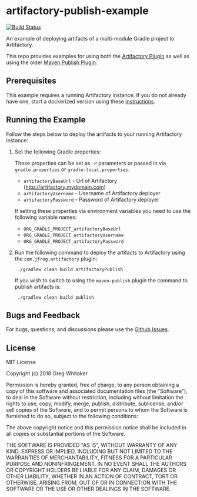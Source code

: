 # artifactory-publish-example
[![Build Status](https://travis-ci.org/gregwhitaker/artifactory-publish-example.svg?branch=master)](https://travis-ci.org/gregwhitaker/artifactory-publish-example)

An example of deploying artifacts of a multi-module Gradle project to Artifactory.

This repo provides examples for using both the [Artifactory Plugin](https://www.jfrog.com/confluence/display/RTF/Gradle+Artifactory+Plugin) as well as using the older
[Maven Publish Plugin](https://docs.gradle.org/current/userguide/publishing_maven.html).

## Prerequisites
This example requires a running Artifactory instance. If you do not already have one, start a dockerized version using these [instructions](https://www.jfrog.com/confluence/display/RTF/Installing+with+Docker).

## Running the Example
Follow the steps below to deploy the artifacts to your running Artifactory instance:

1. Set the following Gradle properties:

    These properties can be set as `-P` parameters or passed in via `gradle.properties` or `gradle-local.properties`.
    
    * `artifactoryBaseUrl` - Url of Artifactory (http://artifactory.mydomain.com)
    * `artifactoryUsername` - Username of Artifactory deployer
    * `artifactoryPassword` - Password of Artifactory deployer
    
    If setting these properties via environment variables you need to use the following variable names:
    
    * `ORG_GRADLE_PROJECT_artifactoryBaseUrl`
    * `ORG_GRADLE_PROJECT_artifactoryUsername`
    * `ORG_GRADLE_PROJECT_artifactoryPassword`
    
2. Run the following command to deploy the artifacts to Artifactory using the `com.jfrog.artifactory` plugin:

        ./gradlew clean build artifactoryPublish
        
    If you wish to switch to using the `maven-publish` plugin the command to publish artifacts is:
    
        ./gradlew clean build publish

## Bugs and Feedback
For bugs, questions, and discussions please use the [Github Issues](https://github.com/gregwhitaker/artifactory-publish-example/issues).

## License
MIT License

Copyright (c) 2018 Greg Whitaker

Permission is hereby granted, free of charge, to any person obtaining a copy
of this software and associated documentation files (the "Software"), to deal
in the Software without restriction, including without limitation the rights
to use, copy, modify, merge, publish, distribute, sublicense, and/or sell
copies of the Software, and to permit persons to whom the Software is
furnished to do so, subject to the following conditions:

The above copyright notice and this permission notice shall be included in all
copies or substantial portions of the Software.

THE SOFTWARE IS PROVIDED "AS IS", WITHOUT WARRANTY OF ANY KIND, EXPRESS OR
IMPLIED, INCLUDING BUT NOT LIMITED TO THE WARRANTIES OF MERCHANTABILITY,
FITNESS FOR A PARTICULAR PURPOSE AND NONINFRINGEMENT. IN NO EVENT SHALL THE
AUTHORS OR COPYRIGHT HOLDERS BE LIABLE FOR ANY CLAIM, DAMAGES OR OTHER
LIABILITY, WHETHER IN AN ACTION OF CONTRACT, TORT OR OTHERWISE, ARISING FROM,
OUT OF OR IN CONNECTION WITH THE SOFTWARE OR THE USE OR OTHER DEALINGS IN THE
SOFTWARE.